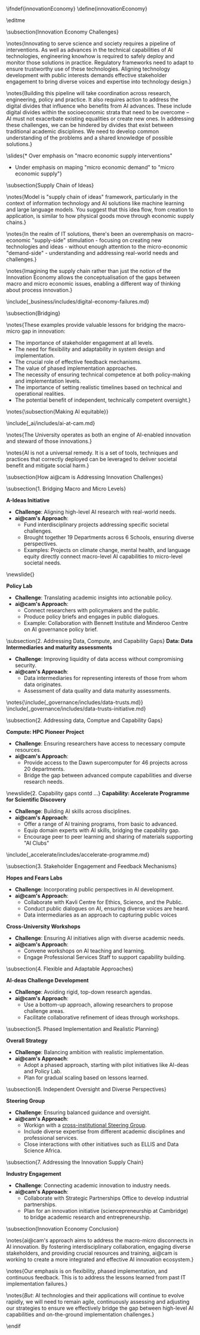 \ifndef{innovationEconomy}
\define{innovationEconomy}

\editme 

\subsection{Innovation Economy Challenges}

\notes{Innovating to serve science and society requires a pipeline of interventions. As well as advances in the technical capabilities of AI technologies, engineering knowhow is required to safely deploy and monitor those solutions in practice. Regulatory frameworks need to adapt to ensure trustworthy use of these technologies. Aligning technology development with public interests demands effective stakeholder engagement to bring diverse voices and expertise into technology design.}

\notes{Building this pipeline will take coordination across research, engineering, policy and practice. It also requires action to address the digital divides that influence who benefits from AI advances. These include digital divides within the socioeconomic strata that need to be overcome – AI must not exacerbate existing equalities or create new ones. In addressing these challenges, we can be hindered by divides that exist between traditional academic disciplines. We need to develop common understanding of the problems and a shared knowledge of possible solutions.}

\slides{* Over emphasis on "macro economic supply interventions"
* Under emphasis on maping "micro economic demand" to "micro economic supply"}

\subsection{Supply Chain of Ideas}

\notes{Model is "supply chain of ideas" framework, particularly in the context of information technology and AI solutions like machine learning and large language models. You suggest that this idea flow, from creation to application, is similar to how physical goods move through economic supply chains.}

\notes{In the realm of IT solutions, there's been an overemphasis on macro-economic "supply-side" stimulation - focusing on creating new technologies and ideas - without enough attention to the micro-economic "demand-side" - understanding and addressing real-world needs and challenges.}

\notes{Imagining the supply chain rather than just the notion of the Innovation Economy allows the conceptualisation of the gaps between macro and micro economic issues, enabling a different way of thinking about process innovation.}

\include{_business/includes/digital-economy-failures.md}

\subsection{Bridging}

\notes{These examples provide valuable lessons for bridging the macro-micro gap in innovation:
* The importance of stakeholder engagement at all levels.
* The need for flexibility and adaptability in system design and implementation.
* The crucial role of effective feedback mechanisms.
* The value of phased implementation approaches.
* The necessity of ensuring technical competence at both policy-making and implementation levels.
* The importance of setting realistic timelines based on technical and operational realities.
* The potential benefit of independent, technically competent oversight.}

\notes{\subsection{Making AI equitable}}

\include{_ai/includes/ai-at-cam.md}

\notes{The University operates as both an engine of AI-enabled innovation and steward of those innovations.}

\notes{AI is not a universal remedy. It is a set of tools, techniques and practices that correctly deployed can be leveraged to deliver societal benefit and mitigate social harm.}

\subsection{How ai@cam is Addressing Innovation Challenges}

\subsection{1. Bridging Macro and Micro Levels}

**A-Ideas Initiative**
- **Challenge**: Aligning high-level AI research with real-world needs.
- **ai@cam's Approach**: 
  - Fund interdisciplinary projects addressing specific societal challenges.
  - Brought together 19 Departments across 6 Schools, ensuring diverse perspectives.
  - Examples: Projects on climate change, mental health, and language equity directly connect macro-level AI capabilities to micro-level societal needs.

\newslide{}

**Policy Lab**

- **Challenge**: Translating academic insights into actionable policy.
- **ai@cam's Approach**:
  - Connect researchers with policymakers and the public.
  - Produce policy briefs and engages in public dialogues.
  - Example: Collaboration with Bennett Institute and Minderoo Centre on AI governance policy brief.

\subsection{2. Addressing Data, Compute, and Capability Gaps}
**Data: Data Intermediaries and maturity assessments**

- **Challenge**: Improving liquidity of data access without compromising security.
- **ai@cam's Approach**:
  - Data intermediaries for representing interests of those from whom data originates.
  - Assessment of data quality and data maturity assessments. 

\notes{\include{_governance/includes/data-trusts.md}}
\include{_governance/includes/data-trusts-initiative.md}

\subsection{2. Addressing data, Comptue and Capability Gaps}

**Compute: HPC Pioneer Project**

- **Challenge**: Ensuring researchers have access to necessary compute resources.
- **ai@cam's Approach**:
  - Provide access to the Dawn supercomputer for 46 projects across 20 departments.
  - Bridge the gap between advanced compute capabilities and diverse research needs.

\newslide{2. Capability gaps contd ...}
**Capability: Accelerate Programme for Scientific Discovery**

- **Challenge**: Building AI skills across disciplines.
- **ai@cam's Approach**:
  - Offer a range of AI training programs, from basic to advanced.
  - Equip domain experts with AI skills, bridging the capability gap.
  - Encourage peer to peer learning and sharing of materials supporting "AI Clubs"

\include{_accelerate/includes/accelerate-programme.md}

\subsection{3. Stakeholder Engagement and Feedback Mechanisms}

**Hopes and Fears Labs**

- **Challenge**: Incorporating public perspectives in AI development.
- **ai@cam's Approach**:
  - Collaborate with Kavli Centre for Ethics, Science, and the Public.
  - Conduct public dialogues on AI, ensuring diverse voices are heard.
  - Data intermediaries as an approach to capturing public voices



**Cross-University Workshops**

- **Challenge**: Ensuring AI initiatives align with diverse academic needs.
- **ai@cam's Approach**:
  - Convene workshops on AI teaching and learning.
  - Engage Professional Services Staff to support capability building.

\subsection{4. Flexible and Adaptable Approaches}

**AI-deas Challenge Development**

- **Challenge**: Avoiding rigid, top-down research agendas.
- **ai@cam's Approach**:
  - Use a bottom-up approach, allowing researchers to propose challenge areas.
  - Facilitate collaborative refinement of ideas through workshops.

\subsection{5. Phased Implementation and Realistic Planning}

**Overall Strategy**

- **Challenge**: Balancing ambition with realistic implementation.
- **ai@cam's Approach**:
  - Adopt a phased approach, starting with pilot initiatives like AI-deas and Policy Lab.
  - Plan for gradual scaling based on lessons learned.

\subsection{6. Independent Oversight and Diverse Perspectives}

**Steering Group**

- **Challenge**: Ensuring balanced guidance and oversight.
- **ai@cam's Approach**:
  - Workign with a [cross-institutional Steering Group](https://ai.cam.ac.uk/team/).
  - Include diverse expertise from different academic disciplines and professional services.
  - Close interactions with other initiatives such as ELLIS and Data Science Africa.

\subsection{7. Addressing the Innovation Supply Chain}

**Industry Engagement**

- **Challenge**: Connecting academic innovation to industry needs.
- **ai@cam's Approach**:
  - Collaborate with Strategic Partnerships Office to develop industrial partnerships.
  - Plan for an innovation initiative (sciencepreneurship at Cambridge) to bridge academic research and entrepreneurship.

\subsection{Innovation Economy Conclusion}

\notes{ai@cam's approach aims to address the macro-micro disconnects in AI innovation. By fostering interdisciplinary collaboration, engaging diverse stakeholders, and providing crucial resources and training, ai@cam is working to create a more integrated and effective AI innovation ecosystem.}

\notes{Our emphasis is on flexibility, phased implementation, and continuous feedback. This is to address the lessons learned from past IT implementation failures.}

\notes{*But*: AI technologies and their applications will continue to evolve rapidly, we will need to remain agile, continuously assessing and adjusting our strategies to ensure we effectively bridge the gap between high-level AI capabilities and on-the-ground implementation challenges.}



\endif
